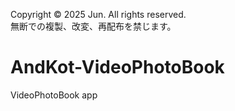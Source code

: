 Copyright © 2025 Jun. All rights reserved.  
無断での複製、改変、再配布を禁じます。

# AndKot-VideoPhotoBook
VideoPhotoBook app
